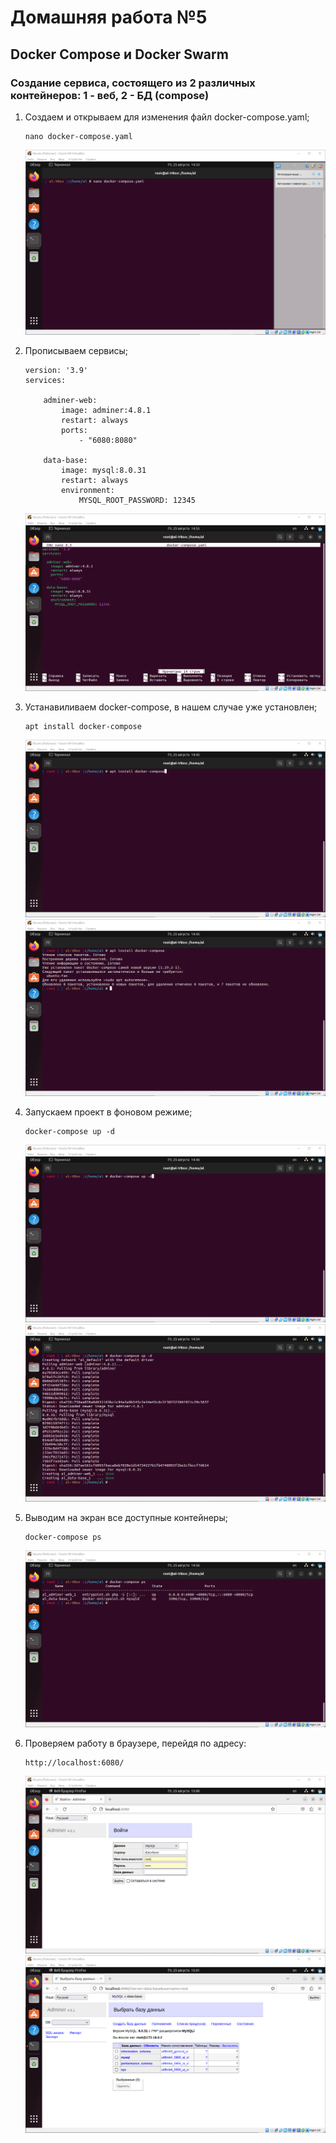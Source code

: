 # Домашняя работа №5
## Docker Compose и Docker Swarm
### Создание сервиса, состоящего из 2 различных контейнеров: 1 - веб, 2 - БД (compose)

1. Создаем и открываем для изменения файл docker-compose.yaml;
    ```
    nano docker-compose.yaml
    ```
    ![nano docker-compose.yaml](pic/image.png)

2. Прописываем сервисы;
    ```
    version: '3.9'
    services:

        adminer-web:
            image: adminer:4.8.1
            restart: always
            ports:
                - "6080:8080"

        data-base:
            image: mysql:8.0.31
            restart: always
            environment:
                MYSQL_ROOT_PASSWORD: 12345
    ```
    ![Alt text](pic/image-1.png)

3. Устанавиливаем docker-compose, в нашем случае уже установлен;
    ```
    apt install docker-compose
    ```
    ![apt install docker-compose](pic/image-2.png)
    ![apt install docker-compose](pic/image-3.png)

4. Запускаем проект в фоновом режиме;
    ```
    docker-compose up -d
    ```
    ![docker-compose up -d](pic/image-4.png)
    ![docker-compose up -d](pic/image-5.png)

5. Выводим на экран все доступные контейнеры;
    ```
    docker-compose ps
    ```
    ![docker-compose ps](pic/image-6.png)

6. Проверяем работу в браузере, перейдя по адресу:
    ```
    http://localhost:6080/
    ```
    ![http://localhost:6080/](pic/image-7.png)
    ![http://localhost:6080/](pic/image-8.png)